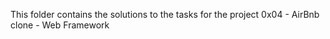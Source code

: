 This folder contains the solutions to the tasks for the project 0x04 - AirBnb clone - Web Framework
